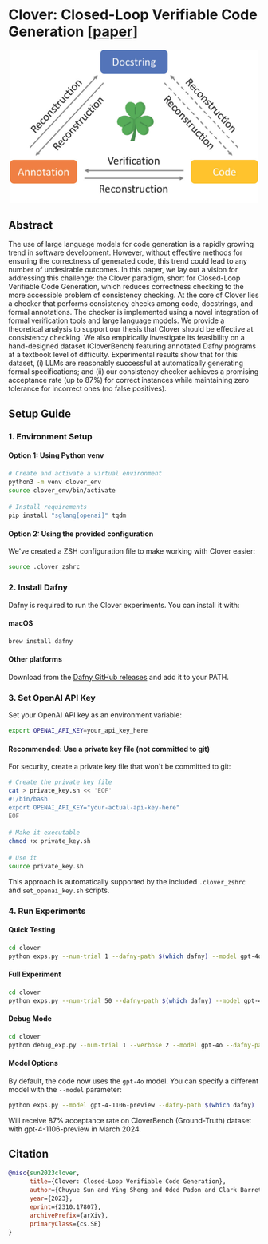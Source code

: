 # Clover: Closed-Loop Verifiable Code Generation [[paper](https://arxiv.org/abs/2310.17807)]

<p align="center">
<img src="figures/clover_overview.jpg" alt="clover_overview" width="500"/>
</p>

## Abstract
The use of large language models for code generation is a rapidly growing trend in software development. 
However, without effective methods for ensuring the correctness of generated code, this trend could lead to any number of undesirable outcomes. 
In this paper, we lay out a vision for addressing this challenge: the Clover paradigm, short for Closed-Loop Verifiable Code Generation, 
which reduces correctness checking to the more accessible problem of consistency checking. At the core of Clover lies a checker 
that performs consistency checks among code, docstrings, and formal annotations. The checker is implemented using a novel integration of formal verification tools and large language models. We provide a theoretical analysis to support our thesis that Clover should be effective at consistency checking. 
We also empirically investigate its feasibility on a hand-designed dataset (CloverBench) featuring annotated Dafny programs
 at a textbook level of difficulty. Experimental results show that for this dataset, (i) LLMs are reasonably successful at 
 automatically generating formal specifications; and (ii) our consistency checker achieves a promising acceptance rate 
 (up to 87%) for correct instances while maintaining zero tolerance for incorrect ones (no false positives).

## Setup Guide

### 1. Environment Setup

#### Option 1: Using Python venv
```bash
# Create and activate a virtual environment
python3 -m venv clover_env
source clover_env/bin/activate

# Install requirements
pip install "sglang[openai]" tqdm
```

#### Option 2: Using the provided configuration
We've created a ZSH configuration file to make working with Clover easier:
```bash
source .clover_zshrc
```

### 2. Install Dafny
Dafny is required to run the Clover experiments. You can install it with:

#### macOS
```bash
brew install dafny
```

#### Other platforms
Download from the [Dafny GitHub releases](https://github.com/dafny-lang/dafny/releases) and add it to your PATH.

### 3. Set OpenAI API Key
Set your OpenAI API key as an environment variable:
```bash
export OPENAI_API_KEY=your_api_key_here
```

#### Recommended: Use a private key file (not committed to git)
For security, create a private key file that won't be committed to git:
```bash
# Create the private key file
cat > private_key.sh << 'EOF'
#!/bin/bash
export OPENAI_API_KEY="your-actual-api-key-here"
EOF

# Make it executable
chmod +x private_key.sh

# Use it
source private_key.sh
```

This approach is automatically supported by the included `.clover_zshrc` and `set_openai_key.sh` scripts.

### 4. Run Experiments

#### Quick Testing
```bash
cd clover
python exps.py --num-trial 1 --dafny-path $(which dafny) --model gpt-4o
```

#### Full Experiment
```bash
cd clover
python exps.py --num-trial 50 --dafny-path $(which dafny) --model gpt-4o
```

#### Debug Mode
```bash
cd clover
python debug_exp.py --num-trial 1 --verbose 2 --model gpt-4o --dafny-path $(which dafny)
```

#### Model Options
By default, the code now uses the `gpt-4o` model. You can specify a different model with the `--model` parameter:
```bash
python exps.py --model gpt-4-1106-preview --dafny-path $(which dafny)
```

Will receive 87% acceptance rate on CloverBench (Ground-Truth) dataset with gpt-4-1106-preview in March 2024.

## Citation
```bibtex
@misc{sun2023clover,
      title={Clover: Closed-Loop Verifiable Code Generation}, 
      author={Chuyue Sun and Ying Sheng and Oded Padon and Clark Barrett},
      year={2023},
      eprint={2310.17807},
      archivePrefix={arXiv},
      primaryClass={cs.SE}
}
```
